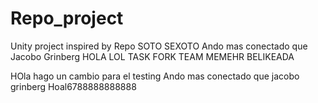 # Repo_project
Unity project inspired by Repo SOTO SEXOTO
Ando mas conectado que Jacobo Grinberg
HOLA LOL TASK FORK TEAM MEMEHR BELIKEADA

HOla hago un cambio para el testing
Ando mas conectado que jacobo grinberg
Hoal6788888888888


